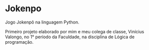# Jokenpo
Jogo Jokenpô na linguagem Python.

Primeiro projeto elaborado por mim e meu colega de classe, Vinícius Valongo, no 1° período da Faculdade, na disciplina de Lógica de programação.
